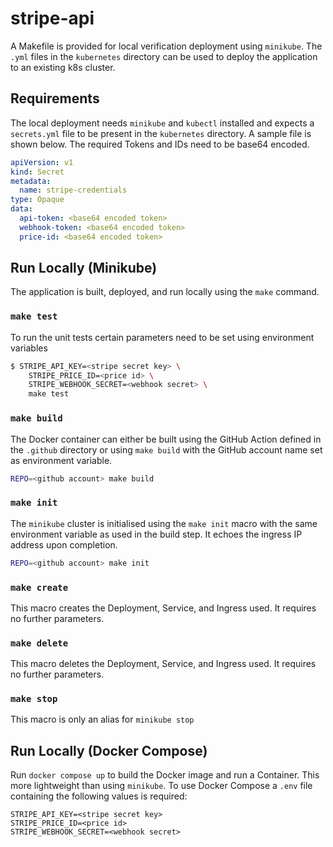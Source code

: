 # stripe-api

A Makefile is provided for local verification deployment using `minikube`. The `.yml` files in the `kubernetes` directory can be used to deploy the application to an existing k8s cluster.

## Requirements

The local deployment needs `minikube` and `kubectl` installed and expects a `secrets.yml` file to be present in the `kubernetes` directory. A sample file is shown below. The required Tokens and IDs need to be base64 encoded.

```yml
apiVersion: v1
kind: Secret
metadata:
  name: stripe-credentials
type: Opaque
data:
  api-token: <base64 encoded token>
  webhook-token: <base64 encoded token>
  price-id: <base64 encoded token>
```

## Run Locally (Minikube)

The application is built, deployed, and run locally using the `make` command.

### `make test`

To run the unit tests certain parameters need to be set using environment variables

```sh
$ STRIPE_API_KEY=<stripe secret key> \
    STRIPE_PRICE_ID=<price id> \
    STRIPE_WEBHOOK_SECRET=<webhook secret> \
    make test
```

### `make build`

The Docker container can either be built using the GitHub Action defined in the `.github` directory or using `make build` with the GitHub account name set as environment variable.

```sh
REPO=<github account> make build
```

### `make init`

The `minikube` cluster is initialised using the `make init` macro with the same environment variable as used in the build step. It echoes the ingress IP address upon completion.

```sh
REPO=<github account> make init
```

### `make create`

This macro creates the Deployment, Service, and Ingress used. It requires no further parameters.

### `make delete`

This macro deletes the Deployment, Service, and Ingress used. It requires no further parameters.

### `make stop`

This macro is only an alias for `minikube stop`

## Run Locally (Docker Compose)

Run `docker compose up` to build the Docker image and run a Container. This more lightweight than using `minikube`. To use Docker Compose a `.env` file containing the following values is required:

```env
STRIPE_API_KEY=<stripe secret key>
STRIPE_PRICE_ID=<price id>
STRIPE_WEBHOOK_SECRET=<webhook secret>
```
